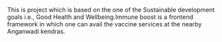 This is project which is based on the one of the Sustainable development goals i.e., Good Health and Wellbeing.Immune boost is a frontend framework in which one can avail the vaccine services at the nearby Anganwadi kendras.

